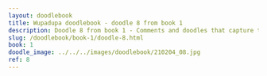```yaml
---
layout: doodlebook
title: Wupadupa doodlebook - doodle 8 from book 1
description: Doodle 8 from book 1 - Comments and doodles that capture the essence of this event  
slug: /doodlebook/book-1/doodle-8.html
book: 1
doodle_image: ../../../images/doodlebook/210204_08.jpg
ref: 8
---	  
```

																																																																							